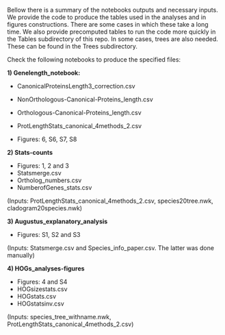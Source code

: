 Bellow there is a summary of the notebooks outputs and necessary inputs. We provide the code to produce the tables used in the analyses and in figures constructions. There are some cases in which these take a long time. We also provide precomputed tables to run the code more quickly in the Tables subdirectory of this repo.
In some cases, trees are also needed. These can be found in the Trees subdirectory.

Check the following notebooks to produce the specified files:

**1) Genelength_notebook:**

- CanonicalProteinsLength3_correction.csv
- NonOrthologous-Canonical-Proteins_length.csv
- Orthologous-Canonical-Proteins_length.csv
- ProtLengthStats_canonical_4methods_2.csv

- Figures: 6, S6, S7, S8


**2)	Stats-counts**
- Figures: 1, 2 and 3
- Statsmerge.csv
- Ortholog_numbers.csv
- NumberofGenes_stats.csv

(Inputs: ProtLengthStats_canonical_4methods_2.csv, species20tree.nwk, cladogram20species.nwk)

**3)	Augustus_explanatory_analysis**
- Figures: S1, S2 and S3

(Inputs: Statsmerge.csv and Species_info_paper.csv. The latter was done manually)

**4)	HOGs_analyses-figures**
- Figures: 4 and S4
- HOGsizestats.csv
- HOGstats.csv
- HOGstatsinv.csv

(Inputs: species_tree_withname.nwk, ProtLengthStats_canonical_4methods_2.csv)
